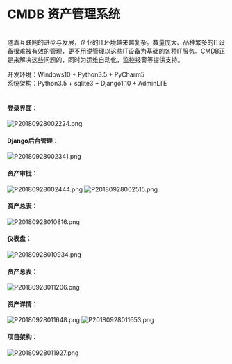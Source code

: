 # CMDB 资产管理系统



<br>
随着互联网的进步与发展，企业的IT环境越来越复杂。数量庞大、品种繁多的IT设备很难被有效的管理，更不用说管理以这些IT设备为基础的各种IT服务。CMDB正是来解决这些问题的，同时为运维自动化，监控报警等提供支持。

开发环境：Windows10 + Python3.5 + PyCharm5<br>
系统架构：Python3.5 + sqlite3 + Django1.10 + AdminLTE  
<br>

#### 登录界面：
![P20180928002224.png](/img/P20180928002224.png)


#### Django后台管理：
![P20180928002341.png](/img/P20180928002341.png)  


#### 资产审批：
![P20180928002444.png](/img/P20180928002444.png)
![P20180928002515.png](/img/P20180928002515.png)


#### 资产总表：
![P20180928010816.png](/img/P20180928010816.png)


#### 仪表盘：
![P20180928010934.png](/img/P20180928010934.png)


#### 资产总表：
![P20180928011206.png](/img/P20180928011206.png)


#### 资产详情：
![P20180928011648.png](/img/P20180928011648.png)
![P20180928011653.png](/img/P20180928011653.png)


#### 项目架构：

![P20180928011927.png](/img/P20180928011927.png)
